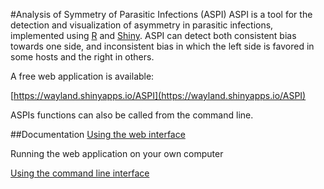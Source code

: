 #Analysis of Symmetry of Parasitic Infections (ASPI)
ASPI is a tool for the detection and visualization of asymmetry in parasitic infections, implemented using [R](http://www.r-project.org) and [Shiny](http://shiny.rstudio.com/). ASPI can detect both consistent bias towards one side, and inconsistent bias in which the left side is favored in some hosts and the right in others.

A free web application is available:

[https://wayland.shinyapps.io/ASPI](https://wayland.shinyapps.io/ASPI)

ASPIs functions can also be called from the command line.



##Documentation
[Using the web interface](https://github.com/WaylandM/aspi/blob/master/doc/gui.md)

Running the web application on your own computer

[Using the command line interface](https://github.com/WaylandM/aspi/blob/master/doc/cli.md)
